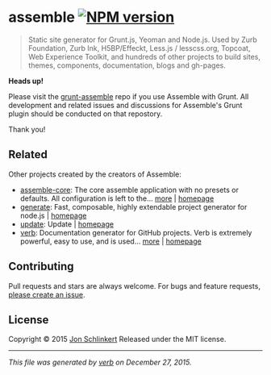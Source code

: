 # assemble [![NPM version](https://img.shields.io/npm/v/assemble.svg)](https://www.npmjs.com/package/assemble)

> Static site generator for Grunt.js, Yeoman and Node.js. Used by Zurb Foundation, Zurb Ink, H5BP/Effeckt, Less.js / lesscss.org, Topcoat, Web Experience Toolkit, and hundreds of other projects to build sites, themes, components, documentation, blogs and gh-pages.

**Heads up!**

Please visit the [grunt-assemble](http://assemble.io) repo if you use Assemble with Grunt. All development and related issues and discussions for Assemble's Grunt plugin should be conducted on that repostory.

Thank you!

## Related

Other projects created by the creators of Assemble:

* [assemble-core](https://www.npmjs.com/package/assemble-core): The core assemble application with no presets or defaults. All configuration is left to the… [more](https://www.npmjs.com/package/assemble-core) | [homepage](https://github.com/assemble/assemble-core)
* [generate](https://www.npmjs.com/package/generate): Fast, composable, highly extendable project generator for node.js | [homepage](https://github.com/jonschlinkert/generate)
* [update](https://www.npmjs.com/package/update): Update | [homepage](https://github.com/jonschlinkert/update)
* [verb](https://www.npmjs.com/package/verb): Documentation generator for GitHub projects. Verb is extremely powerful, easy to use, and is used… [more](https://www.npmjs.com/package/verb) | [homepage](https://github.com/verbose/verb)

## Contributing

Pull requests and stars are always welcome. For bugs and feature requests, [please create an issue](https://github.com/jonschlinkert/assemble/issues/new).

## License

Copyright © 2015 [Jon Schlinkert](https://github.com/jonschlinkert/)
Released under the MIT license.

***

_This file was generated by [verb](https://github.com/verbose/verb) on December 27, 2015._